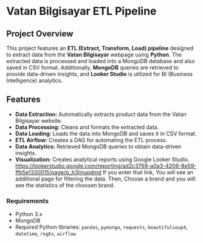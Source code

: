 # Vatan Bilgisayar ETL Pipeline

## Project Overview

This project features an **ETL (Extract, Transform, Load) pipeline** designed to extract data from the **Vatan Bilgisayar** webpage using **Python**. The extracted data is processed and loaded into a MongoDB database and also saved in CSV format. Additionally, **MongoDB** queries are retrieved to provide data-driven insights, and **Looker Studio** is utilized for BI (Business Intelligence) analytics.

## Features

- **Data Extraction:** Automatically extracts product data from the Vatan Bilgisayar website.
- **Data Processing:** Cleans and formats the extracted data.
- **Data Loading:** Loads the data into MongoDB and saves it in CSV format.
- **ETL Airflow:** Creates a DAG for automating the ETL process.
- **Data Analytics:** Retrieved MongoDB queries to obtain data-driven insights.
- **Visualization:** Creates analytical reports using Google Looker Studio. https://lookerstudio.google.com/reporting/ad2c3769-a0a3-4206-8e59-ffb5e1330015/page/p_h3jinupdmd If you enter that link, You will see an additional page for filtering the data. Then, Choose a brand and you will see the statistics of the choosen brand. 

### Requirements

- Python 3.x
- MongoDB
- Required Python libraries: `pandas`, `pymongo`, `requests`, `beautifulsoup4`, `datetime`, `regEx`, `airflow`
